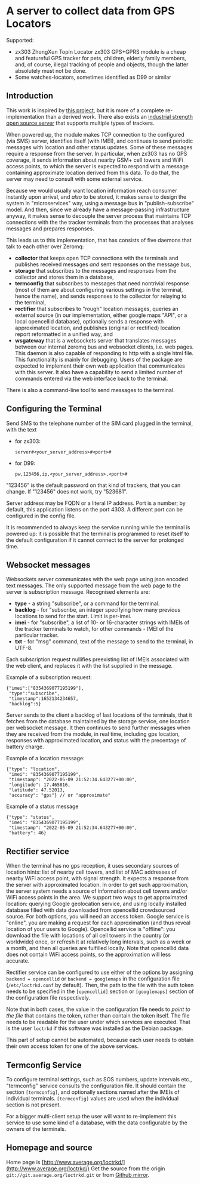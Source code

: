 # A server to collect data from GPS Locators

Supported:

* zx303 ZhongXun Topin Locator
  zx303 GPS+GPRS module is a cheap and featureful GPS tracker for pets,
  children, elderly family members, and, of course, illegal tracking
  of people and objects, though the latter absolutely must not be done.
* Some watches-locators, sometimes identified as D99 or similar

## Introduction

This work is inspired by [this project](https://github.com/tobadia/petGPS),
but it is more of a complete re-implementation than a derived work.
There also exists an
[industrial strength open source server](https://www.traccar.org/)
that supports multiple types of trackers.

When powered up, the module makes TCP connection to the configured
(via SMS) server, identifies itself (with IMEI),
and continues to send periodic messages with location and other status
updates. Some of these messages require a response from the server.
In particular, when zx303 has no GPS coverage, it sends information
about nearby GSM+ cell towers and WiFi access points, to which the server
is expected to respond with a message containing approximate location
derived from this data. To do that, the server may need to consult with
some external service.

Because we would usually want location information reach consumer
instantly upon arrival, and _also_ to be stored, it makes sense to
design the system in "microservices" way, using a message bus in
"publish-subscribe" model. And then, since we already have a
message-passing infrastructure anyway, it makes sense to decouple
the server process that maintains TCP connections with the the tracker
terminals from the processes that analyses messages and prepares responses.

This leads us to this implementation, that has consists of five daemons
that talk to each other over Zeromq:

- **collector** that keeps open TCP connections with the terminals
  and publishes received messages _and_ sent responses on the message
  bus,
- **storage** that subscribes to the messages and responses from the
  collector and stores them in a database,
- **termconfig** that subscribes to messages that need nontrivial
  response (most of them are about configuring various settings in
  the terminal, hence the name), and sends responses to the collector
  for relaying to the terminal,
- **rectifier** that subscribes to "rough" location messages, queries
  an external source (in our implementation, either google maps "API",
  or a local opencellid database), optionally sends a response with
  approximated location, and publishes (original or rectified) location
  report reformatted in a unified way, and
- **wsgateway** that is a websockets server that translates messages
  between our internal zeromq bus and websocket clients, i.e. web
  pages. This daemon is also capable of responding to http with
  a single html file. This functionality is mainly for debugging.
  Users of the package are expected to implement their own web
  application that communicates with this server. It also have a
  capability to send a limited number of commands entered via the web
  interface back to the terminal.

There is also a command-line tool to send messages to the terminal.

## Configuring the Terminal

Send SMS to the telephone number of the SIM card plugged in the terminal,
with the text

* for zx303:
  ```
  server#<your_server_address>#<port>#
  ```
* for D99:
  ```
  pw,123456,ip,<your_server_address>,<port>#
  ```

"123456" is the default password on that kind of trackers, that you can
change. If "123456" does not work, try "523681".

Server address may be FQDN or a literal IP address. Port is a number;
by default, this application listens on the port 4303. A different
port can be configured in the config file.

It is recommended to always keep the service running while the terminal
is powered up: it is possible that the terminal is programmed to reset
itself to the default configuration if it cannot connect to the server
for prolonged time.

## Websocket messages

Websockets server communicates with the web page using json encoded
text messages. The only supported message from the web page to the
server is subscription message. Recognised elements are:

- **type** - a string "subscribe", or a command for the terminal.
- **backlog** - for "subscribe, an integer specifying how many
  previous locations to send for the start. Limit is per-imei.
- **imei** - for "subscribe", a list of 10- or 16-character strings
  with IMEIs of the tracker terminals to watch, for other commands -
  IMEI of the particular tracker.
- **txt** - for "msg" command, text of the message to send to the
  terminal, in UTF-8.

Each subscription request nullifies preexisting list of IMEIs
associated with the web client, and replaces it with the list supplied
in the message.

Example of a subscription request:

```
{"imei":["8354369077195199"],
 "type":"subscribe",
 "timestamp":1652134234657,
 "backlog":5}
```

Server sends to the client a backlog of last locations of the
terminals, that it fetches from the database maintained by the
storage service, one location per websocket message. It then
continues to send further messages when they are received from
the module, in real time, including gps location, responses with
approximated location, and status with the precentage of battery
charge.

Example of a location message:

```
{"type": "location",
 "imei": "8354369077195199",
 "timestamp": "2022-05-09 21:52:34.643277+00:00",
 "longitude": 17.465816,
 "latitude": 47.52013,
 "accuracy": "gps"} // or "approximate"
```

Example of a status message

```
{"type": "status",
 "imei": "8354369077195199",
 "timestamp": "2022-05-09 21:52:34.643277+00:00",
 "battery": 46}
```

## Rectifier service

When the terminal has no gps reception, it uses secondary sources of
location hints: list of nearby cell towers, and list of MAC addresses
of nearby WiFi access point, with signal strength. It expects a
response from the server with approximated location. In order to get
such approximation, the server system needs a source of information
about cell towers and/or WiFi access points in the area. We support
two ways to get approximated location: querying Google geolocation
service, and using locally installed database filled with data
downloaded from opencellid crowdsourced source. For both options,
you will need an access token. Google service is "online", you are
making a request for each approximation (and thus reveal location of
your users to Google). Opencellid service is "offline": you download
the file with locations of all cell towers in the country (or worldwide)
once, or refresh it at relatively long intervals, such as a week or a
month, and then all queries are fulfilled locally. Note that opencellid
data does not contain WiFi access points, so the approximation will
less accurate.

Rectifier service can be configured to use either of the options by
assigning `backend = opencellid` or `backend = googlemaps` in the
configuration file (`/etc/loctrkd.conf` by default). Then, the path to
the file with the auth token needs to be specified in the `[opencellid]`
section or `[googlemaps]` section of the configuration file respectively.

Note that in both cases, the value in the configuration file needs
to _point to the file_ that contains the token, rather than contain
the token itself. The file needs to be readable for the user under which
services are executed. That is the user `loctrkd` if this software was
installed as the Debian package.

This part of setup cannot be automated, because each user needs to
obtain their own access token for one of the above services.

## Termconfig Service

To configure terminal settings, such as SOS numbers, update intervals etc.,
"termconfig" service consults the configuration file. It should contain
the section `[termconfig]`, and optionally sections named after the IMEIs
of individual terminals. `[termconfig]` values are used when the individual
section is not present.

For a bigger multi-client setup the user will want to re-implement this
service to use some kind of a database, with the data configurable by the
owners of the terminals.

## Homepage and source

Home page is [http://www.average.org/loctrkd/](http://www.average.org/loctrkd/)
Get the source from the origin `git://git.average.org/loctrkd.git`
or from [Github mirror](https://github.com/crosser/loctrkd).
